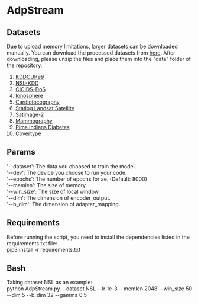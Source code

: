 # AdpStream

## Datasets
Due to upload memory limitations, larger datasets can be downloaded manually. You can download the processed datasets from [here](https://drive.google.com/file/d/1JNrhOr8U3Nqef1hBOqvHQPzBNWzDOFdl/view). After downloading, please unzip the files and place them into the "data" folder of the repository.
1. [KDDCUP99](http://kdd.ics.uci.edu/databases/kddcup99/kddcup99.html)
2. [NSL-KDD](https://www.unb.ca/cic/datasets/nsl.html)
3. [CICIDS-DoS](https://www.unb.ca/cic/datasets/ids-2018.html)
4. [Ionosphere](https://archive.ics.uci.edu/ml/index.php)
5. [Cardiotocography](https://archive.ics.uci.edu/ml/index.php)
6. [Statlog Landsat Satellite](https://archive.ics.uci.edu/ml/index.php)
7. [Satimage-2](http://odds.cs.stonybrook.edu)
8. [Mammography](http://odds.cs.stonybrook.edu)
9. [Pima Indians Diabetes](https://archive.ics.uci.edu/ml/index.php)
10. [Covertype](https://archive.ics.uci.edu/ml/index.php)

## Params
'--dataset': The data you choosed to train the model.  
'--dev': The device you choose to run your code.  
'--epochs': The number of epochs for ae. (Default: 8000)  
'--memlen': The size of memory.  
'--win_size': The size of local window.  
'--dim': The dimension of encoder_output.  
'--b_dim': The dimension of adapter_mapping.  

## Requirements
Before running the script, you need to install the dependencies listed in the requirements.txt file:  
pip3 install -r requirements.txt

## Bash
Taking dataset NSL as an example:  
python AdpStream.py --dataset NSL --lr 1e-3 --memlen 2048 --win_size 50 --dim 5 --b_dim 32 --gamma 0.5
<!--
其他数据集
-->

